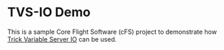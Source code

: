 # TVS-IO Demo
This is a sample Core Flight Software (cFS) project to demonstrate how [Trick Variable Server IO](https://github.com/nasa/tvsio) can be used.
